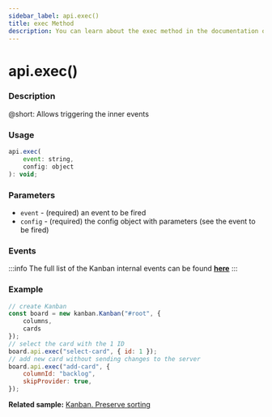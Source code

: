 ```yaml
---
sidebar_label: api.exec()
title: exec Method
description: You can learn about the exec method in the documentation of the DHTMLX JavaScript Kanban library. Browse developer guides and API reference, try out code examples and live demos, and download a free 30-day evaluation version of DHTMLX Kanban.
---
```


# api.exec()

### Description

@short: Allows triggering the inner events

### Usage

~~~jsx {}
api.exec(
    event: string,
    config: object
): void;
~~~

### Parameters

- `event` - (required) an event to be fired 
- `config` - (required) the config object with parameters (see the event to be fired)

### Events

:::info
The full list of the Kanban internal events can be found [**here**](api/overview/main_overview.md/#kanban-events)
:::

### Example

~~~jsx {7,9-12}
// create Kanban
const board = new kanban.Kanban("#root", {
    columns,
    cards
});
// select the card with the 1 ID
board.api.exec("select-card", { id: 1 });
// add new card without sending changes to the server
board.api.exec("add-card", { 
    columnId: "backlog",
    skipProvider: true, 
});
~~~

**Related sample:** [Kanban. Preserve sorting](https://snippet.dhtmlx.com/74nyuv14?tag=kanban)
